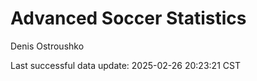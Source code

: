 # Advanced Soccer Statistics
Denis Ostroushko

<!-- gfm -->

Last successful data update: 2025-02-26 20:23:21 CST
